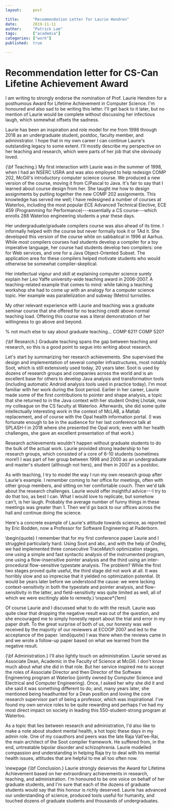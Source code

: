 ```yaml
---
layout:     post

title:      "Recommendation Letter for Laurie Hendren"
date:       2019-11-11
author:     "Patrick Lam"
tags:       ["academia"]
categories: ["work"]
published:  true

---
```



# Recommendation letter for CS-Can Lifetine Achievement Award

I am writing to strongly endorse the nomination of Prof. Laurie
Hendren for a posthumous Award for Lifetime Achievement in Computer
Science. I'm honoured and also sad to be writing this letter.
I'll get back to it later, but no mention of Laurie would be complete
without discussing her infectious laugh, which somewhat offsets the sadness.

Laurie has been an inspiration and role model for me from 1998 through
2018 as an undergraduate student, postdoc, faculty member, and
administrator. I hope that in my own career I can continue Laurie's
outstanding legacy to some extent. I'll mostly describe my perspective
on her teaching and research, which were parts of her job that she
obviously loved.

{\bf Teaching.} My first interaction with Laurie was in the summer of 1998,
when I had an NSERC USRA and was also employed to help redesign COMP
202, McGill's introductory computer science course. We produced a new
version of the course, moving it from C/Pascal to Java. It's fair to
say that I learned about course design from her. She taught me how to
design assignments by putting together the new COMP 202
assignments. This knowledge has served me well; I have redesigned a
number of courses at Waterloo, including the most popular ECE Advanced
Technical Elective, ECE 459 (Programming for
Performance)---essentially a CS course---which enrolls 288 Waterloo engineering
students a year these days.

Her undergraduate/graduate compilers course was also ahead of its
time. I informally helped with the course but never formally took it or TAd
it. She developed this version of the course while on sabbatical in
1996 at Aarhus.  While most compilers courses had students develop a
compiler for a toy imperative language, her course had students
develop two compilers: one for Web services, and one for a Java
Object-Oriented Subset. The application area for these compilers
helped motivate students who would otherwise be somewhat
compiler-skeptical.

Her intellectual vigour and skill at explaining
computer science surely explain her Leo Yaffe university-wide teaching
award in 2006-2007. A teaching-related example that comes to mind:
while taking a teaching workshop she had to come up with an
analogy for a computer science topic. Her example was parallelization
and subway (Metro) turnstiles.

My other relevant experience with Laurie and teaching was a graduate
seminar course that she offered for no teaching credit above normal
teaching load. Offering this course was a literal demonstration of her
willingness to go above and beyond.

% not much else to say about graduate teaching... COMP 621? COMP 520?

{\bf Research.}
Graduate teaching spans the gap between teaching and research, so this
is a good point to segue into writing about research. 

Let's start by summarizing her research achievements.  She supervised
the design and implementation of several compiler infrastructures,
most notably Soot, which is still extensively used today, 20 years
later. Soot is used by dozens of research groups and companies across
the world and is an excellent base for others to develop Java analysis
and transformation tools (including automatic Android analysis tools
used in practice today). I'm most familiar with her work during the
Soot period. Earlier in her career, Laurie made some of the first
contributions to pointer and shape analysis, a topic that she returned
to in the Java context with her student Ondrej Lhotak, now my
colleague on the CS faculty at Waterloo. Afterwards, she did some quite intellectually
interesting work in the context of McLAB, a Matlab replacement, and of
course with the Opal health information portal. (I was fortunate
enough to be in the audience for her last conference talk at SPLASH-I
in 2018 where she presented the Opal work; even with her health
challenges, she gave an excellent presentation of that work.)

Research achievements wouldn't happen without graduate students to do
the bulk of the actual work.  Laurie provided strong leadership to her
research groups, which consisted of a core of 6-10 students (sometimes
more!)  I was part of her group between 1998 and 2000 as an
undergraduate and master's student (although not hers), and then in
2007 as a postdoc. 

As with teaching, I try to model the way I run my own research group
after Laurie's example. I remember coming to her office for
meetings, often with other group members, and sitting on her comfortable
couch. Then we'd talk about the research challenges. Laurie would offer
insightful advice---I try to do that too, as best I can. What I would
love to replicate, but somehow can't, is her laugh. Probably the average
number of funny things in these meetings was greater than 1. Then we'd
go back to our offices across the hall and continue doing the science.

Here's a concrete example of Laurie's attitude towards science, as reported
by Eric Bodden, now a Professor for Software Engineering at Paderborn.

\begin{quote}
  I remember that for my first conference paper Laurie and I struggled particularly hard. Using Soot and abc, and with the help of Ondřej, we had implemented three consecutive TraceMatch optimization stages, one using a simple and fast syntactic analysis of the instrumented program, one using a flow-insensitive pointer analysis and the third using an inter-procedural flow-sensitive typestate analysis. The problem? While the first two stages proved quite useful, the third stage did not work at all. It was horribly slow and so imprecise that it yielded no optimization potential. (It would be years later before we understood the cause: we were lacking context-sensitivity in both the typestate and pointer analysis, and flow-sensitivity in the latter, and field-sensitivity was quite limited as well, all of which we were excitingly able to remedy.)
  \vspace*{1em}

Of course Laurie and I discussed what to do with the result. Laurie was quite clear that dropping the negative result was out of the question, and she encouraged me to simply honestly report about the trial and error in my paper draft. To the great surprise of both of us, our honesty was well received by the majority of our reviewers at ECOOP 2007 and led to the acceptance of the paper.
\end{quote}
I was there when the reviews came in and we wrote a follow-up paper based
on what we learned from the negative result.


{\bf Administration.}
I'll also lightly touch on administration. Laurie served as Associate
Dean, Academic in the Faculty of Science at McGill. I don't know much
about what she did in that role. But her service inspired me to accept
the roles of Associate Director and then Director of the Software
Engineering program at Waterloo (jointly owned by Computer Science and
Electrical and Computer Engineering). Once, I asked her why she did it
and she said it was something different to do; and, many years later,
she mentioned being headhunted for a Dean position and loving the core
research supervisor part of being a professor, which was
inspirational. I've found my own service roles to be quite rewarding
and perhaps I've had my most direct impact on society in leading this
550-student-strong program at Waterloo.

As a topic that lies between research and administration, I'd also
like to make a note about student mental health, a hot topic these
days in my admin role. One of my coauthors and peers was the late Raja
Vall\'ee-Rai, the main architect of the Soot compiler framework. He
suffered from, in the end, untreatable bipolar disorder and
schizophrenia. Laurie modelled compassion and understanding in helping
Raja try to deal with his mental health issues, attitudes that are
helpful to me all too often now.

\newpage
{\bf Conclusion.} Laurie strongly deserves the Award for Lifetime
Achievement based on her extraordinary achievements in research,
teaching, and administration. I'm honoured to be one voice on behalf of
her graduate students, and I'm sure that each of the dozens of
graduate students would say that this honour is richly deserved.
Laurie has advanced our understanding of science, produced tools
useful for humanity, and touched dozens of graduate students and
thousands of undergraduates.
